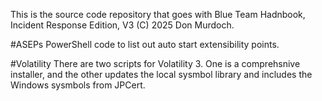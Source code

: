 This is the source code repository that goes with Blue Team Hadnbook, Incident Response Edition, V3 (C) 2025 Don Murdoch.

#ASEPs
PowerShell code to list out auto start extensibility points.

#Volatility 
There are two scripts for Volatility 3. One is a comprehsnive installer, and the other updates the local sysmbol library and includes the Windows sysmbols from JPCert.

